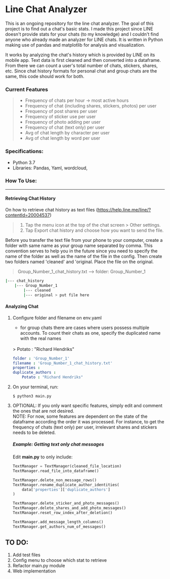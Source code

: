 # Line Chat Analyzer

This is an ongoing repository for the line chat analyzer. The goal of this project
is to find out a chat's basic stats. I made this project since LINE doesn't 
provide stats for your chats (to my knowledge) and I couldn't find anyone who 
already made an analyzer for LINE chats. It is written in Python making use of 
pandas and matplotlib for analysis and visualization. 

It works by analyzing the chat's history which is provided by LINE on its 
mobile app. Text data is first cleaned and then converted into a dataframe. From
there we can count a user's total number of chats, stickers, shares, etc. Since
chat history formats for personal chat and group chats are the same, this code
should work for both.

### Current Features
> - Frequency of chats per hour -> most active hours
> - Frequency of chat (including shares, stickers, photos) per user 
> - Frequency of post shares per user 
> - Frequency of sticker use per user
> - Frequency of photo adding per user
> - Frequency of chat (text only) per user
> - Avg of chat length by character per user 
> - Avg of chat length by word per user

### Specifications:
* Python 3.7
* Libraries: Pandas, Yaml, wordcloud,


### How To Use:

---

#### Retrieving Chat History
On how to retrieve chat history as text files
(https://help.line.me/line/?contentId=20004537)
> 1. Tap the menu icon at the top of the chat screen > Other settings.
> 2. Tap Export chat history and choose how you want to send the file.

Before you transfer the text file from your phone to your computer, create a
folder with same name as your group name separated by comma. This convention
serves to help you in the future since you need to specify the name of the
folder as well as the name of the file in the config. Then create two folders
named 'cleaned' and 'original. Place the file on the original.
> Group_Number_1_chat_history.txt --> folder: Group_Number_1
```bash
|--- chat_history
    |--- Group_Number_1
        |--- cleaned
        |--- original > put file here
```
#### Analyzing Chat
1. Configure folder and filename on env.yaml
    - for group chats there are cases where users possess multiple accounts. To
    count their chats as one, specify the duplicated name with the real names 
    <br>
    > Potato : "Richard Hendriks"   
    
    ```yaml
    folder : 'Group_Number_1'
    filename : 'Group_Number_1_chat_history.txt'
    properties :
    duplicate_authors :
        Potato : "Richard Hendriks"
    ```
  
2. On your terminal, run:
    ```
    $ python3 main.py
    ```
  
3. OPTIONAL: If you only want specific features, simply edit and comment the ones
that are not desired. <br>NOTE: For now, some features are dependent on the state of
the dataframe according the order it was processed. For instance, to get the
frequency of chats (text only) per user, irrelevant shares and stickers needs
to be deleted. 

    ##### Example: Getting text only chat messages
    Edit **main.py** to only include:

    ```python
    TextManager = TextManager(cleaned_file_location)
    TextManager.read_file_into_dataframe()

    TextManager.delete_non_message_rows()
    TextManager.rename_duplicate_author_identities(
        data['properties']['duplicate_authors']
    )

    TextManager.delete_sticker_and_photo_messages()
    TextManager.delete_shares_and_add_photo_messages()
    TextManager.reset_row_index_after_deletion()

    TextManager.add_message_length_columns()
    TextManager.get_authors_num_of_messages()
    ```
  

## TO DO:
1. Add test files
2. Config menu to choose which stat to retrieve
3. Refactor main.py module
3. Web implementation